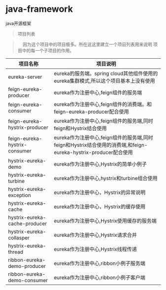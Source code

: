 # java-framework
java开源框架

>项目列表

>&nbsp;&nbsp;&nbsp;&nbsp;因为这个项目中的项目极多。所在这这里建立一个项目列表用来说明
项目中的每一个子项目的作用。

| 项目名称  | 项目说明 |
|---|---|
|eureka-server   |  eureka的服务端。spring cloud其他组件使用的eureka集群模式,所以这个项目基本上没有使用  |
|feign-eureka-producer        | eureka作为注册中心,feign组件的服务端    |
|feign-eureka-consumer|eureka作为注册中心,feign组件的消费端。和feign-eureka-producer配合使用|
|feign-eureka-hystrix-producer|eureka作为注册中心,feign组件的服务端,同时feign和Hystrix结合使用|
|feign-eureka-hystrix-consumer|eureka作为注册中心,feign组件的服务端,同时feign和Hystrix结合使用的消费端,和feign-eureka-hystrix-producer配合使用|
|hystrix-eureka-demo|eureka作为注册中心,Hystrix的简单小例子|
|hystrix-eureka-turbine|eureka作为注册中心,hystrix和turbine组合使用|
|hystrix-eureka-exception|eureka作为注册中心，Hystrix的异常说明|
|hystrix-eureka-cache|eureka作为注册中心，Hystrix的缓存使用
|hystrix-eureka-cache-producer|eureka作为注册中心,Hystrix使用缓存的服务端|
|hystrix-eureka-collasper|eureka作为注册中心,Hystrix请求合并|
|hystrix-eureka-thread|eureka作为注册中心,Hystrix线程传递|
|ribbon-eureka-demo-producer|eureka作为注册中心,ribbon小例子服务端|
|ribbon-eureka-demo-consumer|eureka作为注册中心,ribbon小例子客户端|
